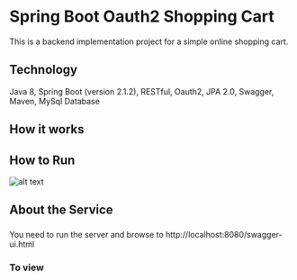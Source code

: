 # Spring Boot Oauth2 Shopping Cart
This is a backend implementation project for a simple online shopping cart.

## Technology
Java 8, Spring Boot (version 2.1.2), RESTful, Oauth2, JPA 2.0, Swagger, Maven, MySql Database

## How it works


## How to Run
![alt text](https://user-images.githubusercontent.com/17501289/150412211-1c5fb21e-0128-41db-86d2-70c4a35d6be9.png?raw=true)



## About the Service
###

You need to run the server and browse to http://localhost:8080/swagger-ui.html

### To view

